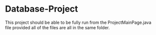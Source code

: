 # Database-Project
This project should be able to be fully run from the ProjectMainPage.java file provided all of the files are all in the same folder.
